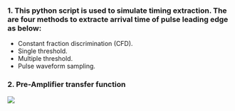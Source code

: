 ### 1. This python script is used to simulate timing extraction. The are four methods to extracte arrival time of pulse leading edge as below:
  - Constant fraction discrimination (CFD).
  - Single threshold.
  - Multiple threshold.
  - Pulse waveform sampling.
### 2. Pre-Amplifier transfer function
<img src="http://chart.googleapis.com/chart?cht=tx&chl=\Large x=\frac{-b\pm\sqrt{b^2-4ac}}{2a}" style="border:none;">
